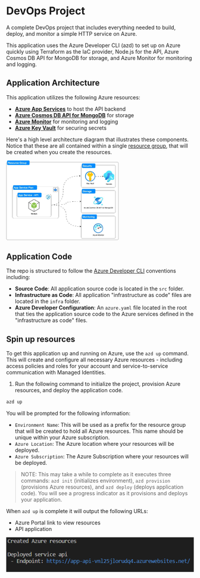 # DevOps Project

A complete DevOps project that includes everything needed to build, deploy, and monitor a simple HTTP service on Azure.

This application uses the Azure Developer CLI (azd) to set up on Azure quickly using Terraform as the IaC provider, Node.js for the API, Azure Cosmos DB API for MongoDB for storage, and Azure Monitor for monitoring and logging.

## Application Architecture

This application utilizes the following Azure resources:

- [**Azure App Services**](https://docs.microsoft.com/azure/app-service/) to host the API backend
- [**Azure Cosmos DB API for MongoDB**](https://docs.microsoft.com/azure/cosmos-db/mongodb/mongodb-introduction) for storage
- [**Azure Monitor**](https://docs.microsoft.com/azure/azure-monitor/) for monitoring and logging
- [**Azure Key Vault**](https://docs.microsoft.com/azure/key-vault/) for securing secrets

Here's a high level architecture diagram that illustrates these components. Notice that these are all contained within a single [resource group](https://docs.microsoft.com/azure/azure-resource-manager/management/manage-resource-groups-portal), that will be created when you create the resources.

<img src="assets/devops-project-architecture.jpg" width="60%" alt="Application architecture diagram"/>

## Application Code

The repo is structured to follow the [Azure Developer CLI](https://learn.microsoft.com/en-us/azure/developer/azure-developer-cli/make-azd-compatible) conventions including:

- **Source Code**: All application source code is located in the `src` folder.
- **Infrastructure as Code**: All application "infrastructure as code" files are located in the `infra` folder.
- **Azure Developer Configuration**: An `azure.yaml` file located in the root that ties the application source code to the Azure services defined in the "infrastructure as code" files.

## Spin up resources

To get this application up and running on Azure, use the `azd up` command. This will create and configure all necessary Azure resources - including access policies and roles for your account and service-to-service communication with Managed Identities.

1. Run the following command to initialize the project, provision Azure resources, and deploy the application code.

```bash
azd up
```

You will be prompted for the following information:

- `Environment Name`: This will be used as a prefix for the resource group that will be created to hold all Azure resources. This name should be unique within your Azure subscription.
- `Azure Location`: The Azure location where your resources will be deployed.
- `Azure Subscription`: The Azure Subscription where your resources will be deployed.

> NOTE: This may take a while to complete as it executes three commands: `azd init` (initializes environment), `azd provision` (provisions Azure resources), and `azd deploy` (deploys application code). You will see a progress indicator as it provisions and deploys your application.

When `azd up` is complete it will output the following URLs:

- Azure Portal link to view resources
- API application

!["azd up output"](assets/azd-up-output.png)
